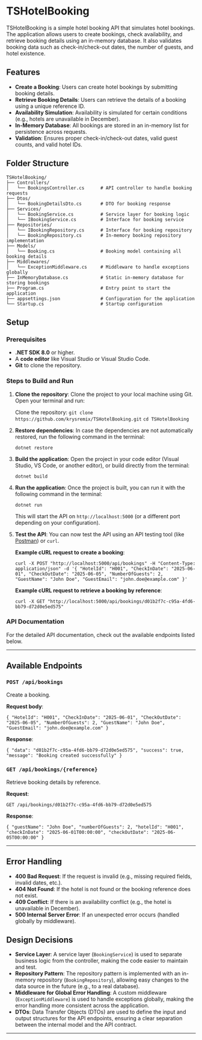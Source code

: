 # TSHotelBooking

TSHotelBooking is a simple hotel booking API that simulates hotel bookings. The application allows users to create bookings, check availability, and retrieve booking details using an in-memory database. It also validates booking data such as check-in/check-out dates, the number of guests, and hotel existence.

## Features

- **Create a Booking**: Users can create hotel bookings by submitting booking details.
- **Retrieve Booking Details**: Users can retrieve the details of a booking using a unique reference ID.
- **Availability Simulation**: Availability is simulated for certain conditions (e.g., hotels are unavailable in December).
- **In-Memory Database**: All bookings are stored in an in-memory list for persistence across requests.
- **Validation**: Ensures proper check-in/check-out dates, valid guest counts, and valid hotel IDs.

## Folder Structure

```plaintext
TSHotelBooking/
├── Controllers/
│   └── BookingsController.cs      # API controller to handle booking requests
├── Dtos/
│   └── BookingDetailsDto.cs       # DTO for booking response
├── Services/
│   └── BookingService.cs          # Service layer for booking logic
│   └── IBookingService.cs         # Interface for booking service
├── Repositories/
│   └── IBookingRepository.cs      # Interface for booking repository
│   └── BookingRepository.cs       # In-memory booking repository implementation
├── Models/
│   └── Booking.cs                 # Booking model containing all booking details
├── Middlewares/
│   └── ExceptionMiddleware.cs     # Middleware to handle exceptions globally
├── InMemoryDatabase.cs            # Static in-memory database for storing bookings
├── Program.cs                     # Entry point to start the application
├── appsettings.json               # Configuration for the application
└── Startup.cs                     # Startup configuration
```

## Setup

### Prerequisites

- **.NET SDK 8.0** or higher.
- A **code editor** like Visual Studio or Visual Studio Code.
- **Git** to clone the repository.

### Steps to Build and Run

1. **Clone the repository**:
   Clone the project to your local machine using Git. Open your terminal and run:

   Clone the repository:
   `git clone https://github.com/krysremix/TSHotelBooking.git`
   `cd TSHotelBooking`

2. **Restore dependencies**:
   In case the dependencies are not automatically restored, run the following command in the terminal:

   `dotnet restore`

3. **Build the application**:
   Open the project in your code editor (Visual Studio, VS Code, or another editor), or build directly from the terminal:

   `dotnet build`

4. **Run the application**:
   Once the project is built, you can run it with the following command in the terminal:

   `dotnet run`

   This will start the API on `http://localhost:5000` (or a different port depending on your configuration).

5. **Test the API**:
   You can now test the API using an API testing tool (like [Postman](https://www.postman.com/)) or `curl`.

   **Example cURL request to create a booking**:

   `curl -X POST "http://localhost:5000/api/bookings" -H "Content-Type: application/json" -d '{
     "HotelId": "H001",
     "CheckInDate": "2025-06-01",
     "CheckOutDate": "2025-06-05",
     "NumberOfGuests": 2,
     "GuestName": "John Doe",
     "GuestEmail": "john.doe@example.com"
   }'`

   **Example cURL request to retrieve a booking by reference**:

   `curl -X GET "http://localhost:5000/api/bookings/d01b2f7c-c95a-4fd6-bb79-d72d0e5ed575"`

### API Documentation

For the detailed API documentation, check out the available endpoints listed below.

---

## Available Endpoints

### `POST /api/bookings`

Create a booking.

**Request body**:

`{ "HotelId": "H001", "CheckInDate": "2025-06-01", "CheckOutDate": "2025-06-05", "NumberOfGuests": 2, "GuestName": "John Doe", "GuestEmail": "john.doe@example.com" }`

**Response**:

`{ "data": "d01b2f7c-c95a-4fd6-bb79-d72d0e5ed575", "success": true, "message": "Booking created successfully" }`

### `GET /api/bookings/{reference}`

Retrieve booking details by reference.

**Request**:

`GET /api/bookings/d01b2f7c-c95a-4fd6-bb79-d72d0e5ed575`

**Response**:

`{ "guestName": "John Doe", "numberOfGuests": 2, "hotelId": "H001", "checkInDate": "2025-06-01T00:00:00", "checkOutDate": "2025-06-05T00:00:00" }`

---

## Error Handling

- **400 Bad Request**: If the request is invalid (e.g., missing required fields, invalid dates, etc.).
- **404 Not Found**: If the hotel is not found or the booking reference does not exist.
- **409 Conflict**: If there is an availability conflict (e.g., the hotel is unavailable in December).
- **500 Internal Server Error**: If an unexpected error occurs (handled globally by middleware).

## Design Decisions

- **Service Layer**: A service layer (`BookingService`) is used to separate business logic from the controller, making the code easier to maintain and test.
- **Repository Pattern**: The repository pattern is implemented with an in-memory repository (`BookingRepository`), allowing easy changes to the data source in the future (e.g., to a real database).
- **Middleware for Global Error Handling**: A custom middleware (`ExceptionMiddleware`) is used to handle exceptions globally, making the error handling more consistent across the application.
- **DTOs**: Data Transfer Objects (DTOs) are used to define the input and output structures for the API endpoints, ensuring a clear separation between the internal model and the API contract.

---
